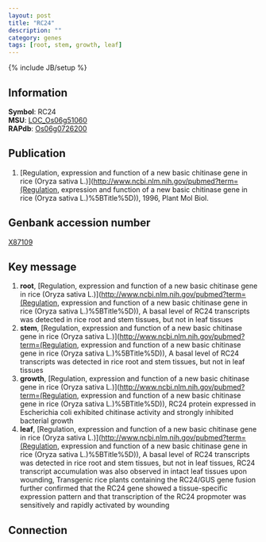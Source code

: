 ```yaml
---
layout: post
title: "RC24"
description: ""
category: genes
tags: [root, stem, growth, leaf]
---
```

{% include JB/setup %}

## Information
__Symbol__: RC24  
__MSU__: [LOC_Os06g51060](http://rice.plantbiology.msu.edu/cgi-bin/ORF_infopage.cgi?orf=LOC_Os06g51060)  
__RAPdb__: [Os06g0726200](http://rapdb.dna.affrc.go.jp/viewer/gbrowse_details/irgsp1?name=Os06g0726200)  

## Publication
1. [Regulation, expression and function of a new basic chitinase gene in rice (Oryza sativa L.)](http://www.ncbi.nlm.nih.gov/pubmed?term=(Regulation, expression and function of a new basic chitinase gene in rice (Oryza sativa L.)%5BTitle%5D)), 1996, Plant Mol Biol.

## Genbank accession number
[X87109](http://www.ncbi.nlm.nih.gov/nuccore/X87109)

## Key message
1. __root__, [Regulation, expression and function of a new basic chitinase gene in rice (Oryza sativa L.)](http://www.ncbi.nlm.nih.gov/pubmed?term=(Regulation, expression and function of a new basic chitinase gene in rice (Oryza sativa L.)%5BTitle%5D)),  A basal level of RC24 transcripts was detected in rice root and stem tissues, but not in leaf tissues
2. __stem__, [Regulation, expression and function of a new basic chitinase gene in rice (Oryza sativa L.)](http://www.ncbi.nlm.nih.gov/pubmed?term=(Regulation, expression and function of a new basic chitinase gene in rice (Oryza sativa L.)%5BTitle%5D)),  A basal level of RC24 transcripts was detected in rice root and stem tissues, but not in leaf tissues
3. __growth__, [Regulation, expression and function of a new basic chitinase gene in rice (Oryza sativa L.)](http://www.ncbi.nlm.nih.gov/pubmed?term=(Regulation, expression and function of a new basic chitinase gene in rice (Oryza sativa L.)%5BTitle%5D)),  RC24 protein expressed in Escherichia coli exhibited chitinase activity and strongly inhibited bacterial growth
4. __leaf__, [Regulation, expression and function of a new basic chitinase gene in rice (Oryza sativa L.)](http://www.ncbi.nlm.nih.gov/pubmed?term=(Regulation, expression and function of a new basic chitinase gene in rice (Oryza sativa L.)%5BTitle%5D)),  A basal level of RC24 transcripts was detected in rice root and stem tissues, but not in leaf tissues, RC24 transcript accumulation was also observed in intact leaf tissues upon wounding, Transgenic rice plants containing the RC24/GUS gene fusion further confirmed that the RC24 gene showed a tissue-specific expression pattern and that transcription of the RC24 propmoter was sensitively and rapidly activated by wounding

## Connection


